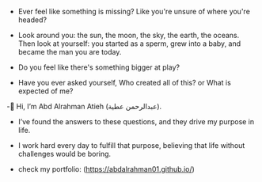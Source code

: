 - Ever feel like something is missing? Like you're unsure of where you're headed?

- Look around you: the sun, the moon, the sky, the earth, the oceans. Then look at yourself: you started as a sperm, grew into a baby, and became the man you are today.

- Do you feel like there's something bigger at play?

- Have you ever asked yourself, Who created all of this? or What is expected of me?

-👋 Hi, I’m Abd Alrahman Atieh (عبدالرحمن عطية).

- I’ve found the answers to these questions, and they drive my purpose in life.

- I work hard every day to fulfill that purpose, believing that life without challenges would be boring.


- check my portfolio: (https://abdalrahman01.github.io/)
<!---
abdalrahman01/abdalrahman01 is a ✨ special ✨ repository because its `README.md` (this file) appears on your GitHub profile.
You can click the Preview link to take a look at your changes.
--->
